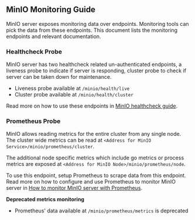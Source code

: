 ## MinIO Monitoring Guide

MinIO server exposes monitoring data over endpoints. Monitoring tools can pick the data from these endpoints. This document lists the monitoring endpoints and relevant documentation.

### Healthcheck Probe

MinIO server has two healthcheck related un-authenticated endpoints, a liveness probe to indicate if server is responding, cluster probe to check if server can be taken down for maintenance.

- Liveness probe available at `/minio/health/live`
- Cluster probe available at `/minio/health/cluster`

Read more on how to use these endpoints in [MinIO healthcheck guide](https://github.com/minio/minio/blob/master/docs/metrics/healthcheck/README.md).

### Prometheus Probe

MinIO allows reading metrics for the entire cluster from any single node. The cluster wide metrics can be read at
`<Address for MinIO Service>/minio/prometheus/cluster`.

The additional node specific metrics which include go metrics or process metrics are exposed at
`<Address for MinIO Node>/minio/prometheus/node`.

To use this endpoint, setup Prometheus to scrape data from this endpoint. Read more on how to configure and use Prometheus to monitor MinIO server in [How to monitor MinIO server with Prometheus](https://github.com/minio/minio/blob/master/docs/metrics/prometheus/README.md).

**Deprecated metrics monitoring**

- Prometheus' data available at `/minio/prometheus/metrics` is deprecated

